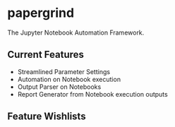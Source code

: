 # papergrind
The Jupyter Notebook Automation Framework.

## Current Features

- Streamlined Parameter Settings
- Automation on Notebook execution
- Output Parser on Notebooks
- Report Generator from Notebook execution outputs

## Feature Wishlists

